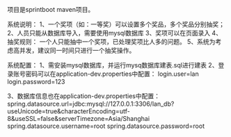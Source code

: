 项目是sprintboot maven项目。

系统说明：
1、一个奖项（如：一等奖）可以设置多个奖品，多个奖品分别抽奖；
2、人员只能从数据库导入，需要使用mysql数据库
3、奖项可以在页面录入
4、抽奖规则：
一个人只能抽中一个奖项，已处理奖项比人多的问题。
5、系统为考虑高并发，建议同一时间只进行一个抽奖操作。

系统配置：
1、需安装mysql数据库，并运行mysq数据库建表.sql进行建表
2、登录账号密码可以在application-dev.properties中配置：
login.user=lan
login.password=123

3、数据库信息也在application-dev.properties中配置：
spring.datasource.url=jdbc:mysql://127.0.0.1:3306/lan_db?useUnicode=true&characterEncoding=utf-8&useSSL=false&serverTimezone=Asia/Shanghai
spring.datasource.username=root
spring.datasource.password=root
